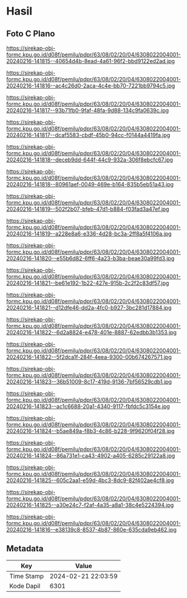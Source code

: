 # Hasil

## Foto C Plano

https://sirekap-obj-formc.kpu.go.id/d08f/pemilu/pdpr/63/08/02/20/04/6308022004001-20240216-141815--40654d4b-8ead-4a61-96f2-bbd9122ed2ad.jpg

https://sirekap-obj-formc.kpu.go.id/d08f/pemilu/pdpr/63/08/02/20/04/6308022004001-20240216-141816--ac4c26d0-2aca-4c4e-bb70-7221bb9794c5.jpg

https://sirekap-obj-formc.kpu.go.id/d08f/pemilu/pdpr/63/08/02/20/04/6308022004001-20240216-141817--93b71fb0-9faf-48fa-9d88-134c9fa0639c.jpg

https://sirekap-obj-formc.kpu.go.id/d08f/pemilu/pdpr/63/08/02/20/04/6308022004001-20240216-141817--dcaf5583-cbdf-45b0-94cc-f0144a4419fa.jpg

https://sirekap-obj-formc.kpu.go.id/d08f/pemilu/pdpr/63/08/02/20/04/6308022004001-20240216-141818--deceb9dd-644f-44c9-932a-306f8ebcfc67.jpg

https://sirekap-obj-formc.kpu.go.id/d08f/pemilu/pdpr/63/08/02/20/04/6308022004001-20240216-141818--80961aef-0049-469e-b164-835b5eb51a43.jpg

https://sirekap-obj-formc.kpu.go.id/d08f/pemilu/pdpr/63/08/02/20/04/6308022004001-20240216-141819--502f2b07-bfeb-47d1-b884-f03fad3a47ef.jpg

https://sirekap-obj-formc.kpu.go.id/d08f/pemilu/pdpr/63/08/02/20/04/6308022004001-20240216-141819--a228e8a6-e336-4d28-bc3a-2ff8a5f4106a.jpg

https://sirekap-obj-formc.kpu.go.id/d08f/pemilu/pdpr/63/08/02/20/04/6308022004001-20240216-141820--e55b6d82-6ff6-4a23-b3ba-beae30a99fd3.jpg

https://sirekap-obj-formc.kpu.go.id/d08f/pemilu/pdpr/63/08/02/20/04/6308022004001-20240216-141821--be61e192-1b22-427e-915b-2c2f2c83df57.jpg

https://sirekap-obj-formc.kpu.go.id/d08f/pemilu/pdpr/63/08/02/20/04/6308022004001-20240216-141821--d12dfe46-dd2a-4fc0-b927-3bc281d17884.jpg

https://sirekap-obj-formc.kpu.go.id/d08f/pemilu/pdpr/63/08/02/20/04/6308022004001-20240216-141822--6d2a8824-e478-401e-8887-62edbb3b1353.jpg

https://sirekap-obj-formc.kpu.go.id/d08f/pemilu/pdpr/63/08/02/20/04/6308022004001-20240216-141822--5f2dca1f-284f-4eea-9300-00b674267571.jpg

https://sirekap-obj-formc.kpu.go.id/d08f/pemilu/pdpr/63/08/02/20/04/6308022004001-20240216-141823--36b51009-8c17-419d-9136-7bf56529cdb1.jpg

https://sirekap-obj-formc.kpu.go.id/d08f/pemilu/pdpr/63/08/02/20/04/6308022004001-20240216-141823--ac1c6688-20a1-4340-9117-fbfdc5c3154e.jpg

https://sirekap-obj-formc.kpu.go.id/d08f/pemilu/pdpr/63/08/02/20/04/6308022004001-20240216-141824--b5ae849a-f8b3-4c86-b228-9f9620f04f28.jpg

https://sirekap-obj-formc.kpu.go.id/d08f/pemilu/pdpr/63/08/02/20/04/6308022004001-20240216-141824--86a731e1-ca43-4902-a405-6285c29122a8.jpg

https://sirekap-obj-formc.kpu.go.id/d08f/pemilu/pdpr/63/08/02/20/04/6308022004001-20240216-141825--605c2aa1-e59d-4bc3-8dc9-82f402ae4cf8.jpg

https://sirekap-obj-formc.kpu.go.id/d08f/pemilu/pdpr/63/08/02/20/04/6308022004001-20240216-141825--a30e24c7-f2af-4a35-a8a1-38c4e5224394.jpg

https://sirekap-obj-formc.kpu.go.id/d08f/pemilu/pdpr/63/08/02/20/04/6308022004001-20240216-141816--e38139c8-8537-4b87-860e-635cda9eb462.jpg


## Metadata

| Key        | Value               |
| ---------- | ------------------- |
| Time Stamp | 2024-02-21 22:03:59 |
| Kode Dapil | 6301                |



